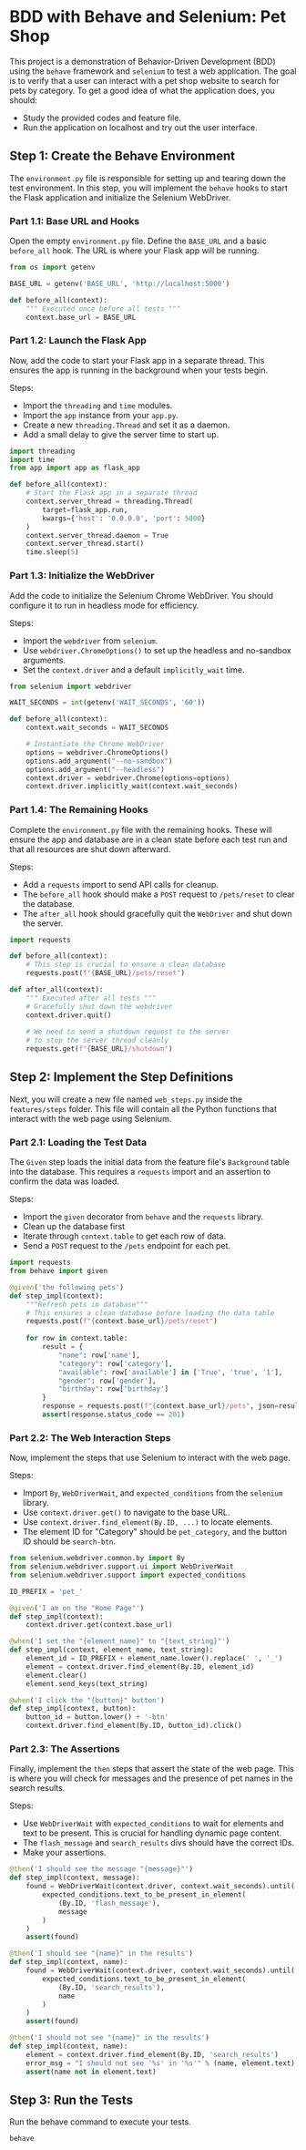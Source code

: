 # BDD with Behave and Selenium: Pet Shop

This project is a demonstration of Behavior-Driven Development (BDD) using the `behave` framework and `selenium` to test a web application. The goal is to verify that a user can interact with a pet shop website to search for pets by category. To get a good idea of what the application does, you should:
- Study the provided codes and feature file.
- Run the application on localhost and try out the user interface.

## Step 1: Create the Behave Environment

The `environment.py` file is responsible for setting up and tearing down the test environment. In this step, you will implement the `behave` hooks to start the Flask application and initialize the Selenium WebDriver.

### Part 1.1: Base URL and Hooks

Open the empty `environment.py` file. Define the `BASE_URL` and a basic `before_all` hook. The URL is where your Flask app will be running.

```py
from os import getenv

BASE_URL = getenv('BASE_URL', 'http://localhost:5000')

def before_all(context):
    """ Executed once before all tests """
    context.base_url = BASE_URL
```

### Part 1.2: Launch the Flask App

Now, add the code to start your Flask app in a separate thread. This ensures the app is running in the background when your tests begin.

Steps:
- Import the `threading` and `time` modules.
- Import the `app` instance from your `app.py`.
- Create a new `threading.Thread` and set it as a daemon.
- Add a small delay to give the server time to start up.

```py
import threading
import time
from app import app as flask_app

def before_all(context):
    # Start the Flask app in a separate thread
    context.server_thread = threading.Thread(
        target=flask_app.run,
        kwargs={'host': '0.0.0.0', 'port': 5000}
    )
    context.server_thread.daemon = True
    context.server_thread.start()
    time.sleep(5)
```

### Part 1.3: Initialize the WebDriver

Add the code to initialize the Selenium Chrome WebDriver. You should configure it to run in headless mode for efficiency.

Steps:
- Import the `webdriver` from `selenium`.
- Use `webdriver.ChromeOptions()` to set up the headless and no-sandbox arguments.
- Set the `context.driver` and a default `implicitly_wait` time.

```py
from selenium import webdriver

WAIT_SECONDS = int(getenv('WAIT_SECONDS', '60'))

def before_all(context):
    context.wait_seconds = WAIT_SECONDS

    # Instantiate the Chrome WebDriver
    options = webdriver.ChromeOptions()
    options.add_argument("--no-sandbox")
    options.add_argument("--headless")
    context.driver = webdriver.Chrome(options=options)
    context.driver.implicitly_wait(context.wait_seconds)
```

### Part 1.4: The Remaining Hooks

Complete the `environment.py` file with the remaining hooks. These will ensure the app and database are in a clean state before each test run and that all resources are shut down afterward.

Steps:
- Add a `requests` import to send API calls for cleanup.
- The `before_all` hook should make a `POST` request to `/pets/reset` to clear the database.
- The `after_all` hook should gracefully quit the `WebDriver` and shut down the server.

```py
import requests

def before_all(context):
    # This step is crucial to ensure a clean database
    requests.post(f"{BASE_URL}/pets/reset")

def after_all(context):
    """ Executed after all tests """
    # Gracefully shut down the webdriver
    context.driver.quit()
    
    # We need to send a shutdown request to the server
    # to stop the server thread cleanly
    requests.get(f"{BASE_URL}/shutdown")
```

## Step 2: Implement the Step Definitions

Next, you will create a new file named `web_steps.py` inside the `features/steps` folder. This file will contain all the Python functions that interact with the web page using Selenium.

### Part 2.1: Loading the Test Data

The `Given` step loads the initial data from the feature file's `Background` table into the database. This requires a `requests` import and an assertion to confirm the data was loaded.

Steps:
- Import the `given` decorator from `behave` and the `requests` library.
- Clean up the database first
- Iterate through `context.table` to get each row of data.
- Send a `POST` request to the `/pets` endpoint for each pet.

```py
import requests
from behave import given

@given('the following pets')
def step_impl(context):
    """Refresh pets in database"""
    # This ensures a clean database before loading the data table
    requests.post(f"{context.base_url}/pets/reset")
    
    for row in context.table:
        result = {
            "name": row['name'],
            "category": row['category'],
            "available": row['available'] in ['True', 'true', '1'],
            "gender": row['gender'],
            "birthday": row['birthday']
        }
        response = requests.post(f"{context.base_url}/pets", json=result)
        assert(response.status_code == 201)
```

### Part 2.2: The Web Interaction Steps

Now, implement the steps that use Selenium to interact with the web page.

Steps:
- Import `By`, `WebDriverWait`, and `expected_conditions` from the `selenium` library.
- Use `context.driver.get()` to navigate to the base URL.
- Use `context.driver.find_element(By.ID, ...)` to locate elements.
- The element ID for "Category" should be `pet_category`, and the button ID should be `search-btn`.

```py
from selenium.webdriver.common.by import By
from selenium.webdriver.support.ui import WebDriverWait
from selenium.webdriver.support import expected_conditions

ID_PREFIX = 'pet_'

@given('I am on the "Home Page"')
def step_impl(context):
    context.driver.get(context.base_url)

@when('I set the "{element_name}" to "{text_string}"')
def step_impl(context, element_name, text_string):
    element_id = ID_PREFIX + element_name.lower().replace(' ', '_')
    element = context.driver.find_element(By.ID, element_id)
    element.clear()
    element.send_keys(text_string)

@when('I click the "{button}" button')
def step_impl(context, button):
    button_id = button.lower() + '-btn'
    context.driver.find_element(By.ID, button_id).click()
```

### Part 2.3: The Assertions

Finally, implement the `then` steps that assert the state of the web page. This is where you will check for messages and the presence of pet names in the search results.

Steps:
- Use `WebDriverWait` with `expected_conditions` to wait for elements and text to be present. This is crucial for handling dynamic page content.
- The `flash_message` and `search_results` divs should have the correct IDs.
- Make your assertions.

```py
@then('I should see the message "{message}"')
def step_impl(context, message):
    found = WebDriverWait(context.driver, context.wait_seconds).until(
        expected_conditions.text_to_be_present_in_element(
            (By.ID, 'flash_message'),
            message
        )
    )
    assert(found)

@then('I should see "{name}" in the results')
def step_impl(context, name):
    found = WebDriverWait(context.driver, context.wait_seconds).until(
        expected_conditions.text_to_be_present_in_element(
            (By.ID, 'search_results'),
            name
        )
    )
    assert(found)

@then('I should not see "{name}" in the results')
def step_impl(context, name):
    element = context.driver.find_element(By.ID, 'search_results')
    error_msg = "I should not see '%s' in '%s'" % (name, element.text)
    assert(name not in element.text)
```

## Step 3: Run the Tests

Run the behave command to execute your tests.

```
behave
```
